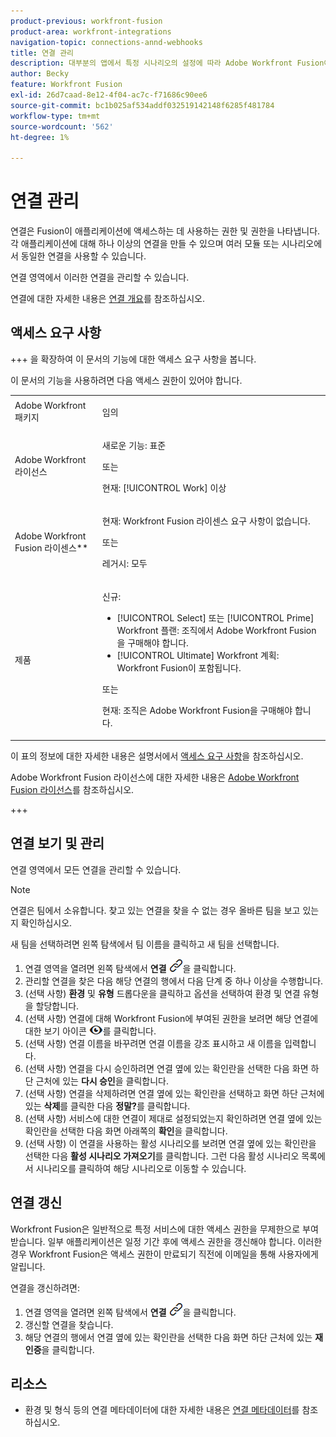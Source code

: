 ```yaml
---
product-previous: workfront-fusion
product-area: workfront-integrations
navigation-topic: connections-annd-webhooks
title: 연결 관리
description: 대부분의 앱에서 특정 시나리오의 설정에 따라 Adobe Workfront Fusion이 지정된 서드파티 서비스와 통신할 수 있는 연결을 만들어야 합니다.
author: Becky
feature: Workfront Fusion
exl-id: 26d7caad-8e12-4f04-ac7c-f71686c90ee6
source-git-commit: bc1b025af534addf032519142148f6285f481784
workflow-type: tm+mt
source-wordcount: '562'
ht-degree: 1%

---
```


# 연결 관리

연결은 Fusion이 애플리케이션에 액세스하는 데 사용하는 권한 및 권한을 나타냅니다. 각 애플리케이션에 대해 하나 이상의 연결을 만들 수 있으며 여러 모듈 또는 시나리오에서 동일한 연결을 사용할 수 있습니다.

연결 영역에서 이러한 연결을 관리할 수 있습니다.

연결에 대한 자세한 내용은 [연결 개요](/help/workfront-fusion/get-started-with-fusion/understand-fusion/connection-overview.md)를 참조하십시오.

## 액세스 요구 사항

+++ 을 확장하여 이 문서의 기능에 대한 액세스 요구 사항을 봅니다.

이 문서의 기능을 사용하려면 다음 액세스 권한이 있어야 합니다.

<table style="table-layout:auto">
 <col> 
 <col> 
 <tbody> 
  <tr> 
   <td role="rowheader">Adobe Workfront 패키지</td> 
   <td> <p>임의</p> </td> 
  </tr> 
  <tr data-mc-conditions=""> 
   <td role="rowheader">Adobe Workfront 라이선스</td> 
   <td> <p>새로운 기능: 표준</p><p>또는</p><p>현재: [!UICONTROL Work] 이상</p> </td> 
  </tr> 
  <tr> 
   <td role="rowheader">Adobe Workfront Fusion 라이센스**</td> 
   <td>
   <p>현재: Workfront Fusion 라이센스 요구 사항이 없습니다.</p>
   <p>또는</p>
   <p>레거시: 모두 </p>
   </td> 
  </tr> 
  <tr> 
   <td role="rowheader">제품</td> 
   <td>
   <p>신규:</p> <ul><li>[!UICONTROL Select] 또는 [!UICONTROL Prime] Workfront 플랜: 조직에서 Adobe Workfront Fusion을 구매해야 합니다.</li><li>[!UICONTROL Ultimate] Workfront 계획: Workfront Fusion이 포함됩니다.</li></ul>
   <p>또는</p>
   <p>현재: 조직은 Adobe Workfront Fusion을 구매해야 합니다.</p>
   </td> 
  </tr>
 </tbody> 
</table>

이 표의 정보에 대한 자세한 내용은 설명서에서 [액세스 요구 사항](/help/workfront-fusion/references/licenses-and-roles/access-level-requirements-in-documentation.md)을 참조하십시오.

Adobe Workfront Fusion 라이선스에 대한 자세한 내용은 [Adobe Workfront Fusion 라이선스](/help/workfront-fusion/set-up-and-manage-workfront-fusion/licensing-operations-overview/license-automation-vs-integration.md)를 참조하십시오.

+++

## 연결 보기 및 관리

연결 영역에서 모든 연결을 관리할 수 있습니다.

>[!NOTE]
>
>연결은 팀에서 소유합니다. 찾고 있는 연결을 찾을 수 없는 경우 올바른 팀을 보고 있는지 확인하십시오.
>
>새 팀을 선택하려면 왼쪽 탐색에서 팀 이름을 클릭하고 새 팀을 선택합니다.

1. 연결 영역을 열려면 왼쪽 탐색에서 **연결** ![연결 아이콘](assets/connections-icon.png)을 클릭합니다.
1. 관리할 연결을 찾은 다음 해당 연결의 행에서 다음 단계 중 하나 이상을 수행합니다.
1. (선택 사항) **환경** 및 **유형** 드롭다운을 클릭하고 옵션을 선택하여 환경 및 연결 유형을 할당합니다.
1. (선택 사항) 연결에 대해 Workfront Fusion에 부여된 권한을 보려면 해당 연결에 대한 보기 아이콘 ![연결 권한 보기](assets/view-connection-permissions.png)를 클릭합니다.
1. (선택 사항) 연결 이름을 바꾸려면 연결 이름을 강조 표시하고 새 이름을 입력합니다.
1. (선택 사항) 연결을 다시 승인하려면 연결 옆에 있는 확인란을 선택한 다음 화면 하단 근처에 있는 **다시 승인**&#x200B;을 클릭합니다.
1. (선택 사항) 연결을 삭제하려면 연결 옆에 있는 확인란을 선택하고 화면 하단 근처에 있는 **삭제**&#x200B;를 클릭한 다음 **정말?**&#x200B;를 클릭합니다.
1. (선택 사항) 서비스에 대한 연결이 제대로 설정되었는지 확인하려면 연결 옆에 있는 확인란을 선택한 다음 화면 아래쪽의 **확인**&#x200B;을 클릭합니다.
1. (선택 사항) 이 연결을 사용하는 활성 시나리오를 보려면 연결 옆에 있는 확인란을 선택한 다음 **활성 시나리오 가져오기**&#x200B;를 클릭합니다. 그런 다음 활성 시나리오 목록에서 시나리오를 클릭하여 해당 시나리오로 이동할 수 있습니다.

## 연결 갱신

Workfront Fusion은 일반적으로 특정 서비스에 대한 액세스 권한을 무제한으로 부여받습니다. 일부 애플리케이션은 일정 기간 후에 액세스 권한을 갱신해야 합니다. 이러한 경우 Workfront Fusion은 액세스 권한이 만료되기 직전에 이메일을 통해 사용자에게 알립니다.

연결을 갱신하려면:

1. 연결 영역을 열려면 왼쪽 탐색에서 **연결** ![연결 아이콘](assets/connections-icon.png)을 클릭합니다.
1. 갱신할 연결을 찾습니다.
1. 해당 연결의 행에서 연결 옆에 있는 확인란을 선택한 다음 화면 하단 근처에 있는 **재인증**&#x200B;을 클릭합니다.

## 리소스

* 환경 및 형식 등의 연결 메타데이터에 대한 자세한 내용은 [연결 메타데이터](/help/workfront-fusion/references/connections/connection-metadata.md)를 참조하십시오.
